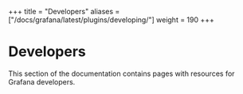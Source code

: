 +++
title = "Developers"
aliases = ["/docs/grafana/latest/plugins/developing/"]
weight = 190
+++

# Developers

This section of the documentation contains pages with resources for Grafana developers.
